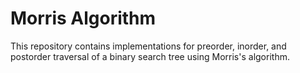# Morris Algorithm

This repository contains implementations for preorder, inorder, and postorder traversal of a binary search tree using
Morris's algorithm.
